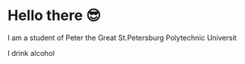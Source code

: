# Hello there 😎

I am a student of Peter the Great St.Petersburg Polytechnic Universit

I drink alcohol
